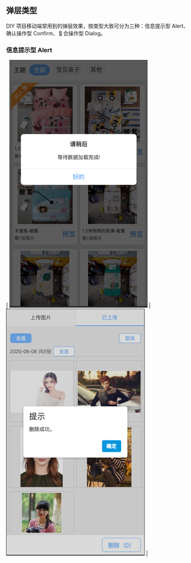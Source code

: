 ## 弹层类型
DIY 项目移动端常用到的弹层效果，按类型大致可分为三种：信息提示型 Alert、确认操作型 Confirm、复合操作型 Dialog。

### 信息提示型 Alert
| ![](/images/alert_01.png) | ![](/images/alert_02.png) |
